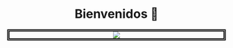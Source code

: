 <h1 align = "center">Bienvenidos 👋</h1>
<div id = "header" style="text-align:center; border: 5px double black;">
  <img src = "https://www.bold.ne.jp/engineer-club/wp-content/uploads/2018/06/shutterstock_1087445741-991x607.jpg">
 </div>
<!--
**Davidluis96/Davidluis96** is a ✨ _special_ ✨ repository because its `README.md` (this file) appears on your GitHub profile.

Here are some ideas to get you started:

- 🔭 I’m currently working on ...
- 🌱 I’m currently learning ...
- 👯 I’m looking to collaborate on ...
- 🤔 I’m looking for help with ...
- 💬 Ask me about ...
- 📫 How to reach me: ...
- 😄 Pronouns: ...
- ⚡ Fun fact: ...
-->
